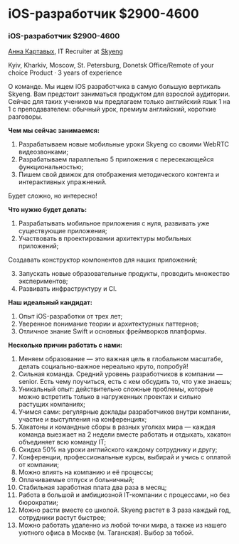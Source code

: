 # iOS-разработчик $2900-4600

### iOS-разработчик $2900-4600

[Анна Картавых](https://djinni.co/r/95295-it-recruiter-at-skyeng/), IT Recruiter at [Skyeng](https://djinni.co/jobs/company-skyeng-de1f2/)

Kyiv, Kharkiv, Moscow, St. Petersburg, Donetsk  Office/Remote of your choice  Product · 3 years of experience

О команде. Мы ищем iOS разработчика в самую большую вертикаль Skyeng. Вам предстоит заниматься продуктом для взрослой аудитории. Сейчас для таких учеников мы предлагаем только английский язык 1 на 1 с преподавателем: обычный урок, премиум английский, короткие разговоры.

**Чем мы сейчас занимаемся:**

1. Разрабатываем новые мобильные уроки Skyeng со своими WebRTC видеозвонками;
2. Разрабатываем параллельно 5 приложения с пересекающейся функциональностью;
3. Пишем свой движок для отображения методического контента и интерактивных упражнений.

Будет сложно, но интересно!

**Что нужно будет делать:**

1. Разрабатывать мобильное приложения с нуля, развивать уже существующие приложения;
2. Участвовать в проектировании архитектуры мобильных приложений;

Создавать конструктор компонентов для наших приложений;

3. Запускать новые образовательные продукты, проводить множество экспериментов;
4. Развивать инфраструктуру и CI.

**Наш идеальный кандидат:**

1. Опыт iOS-разработки от трех лет;
2. Уверенное понимание теории и архитектурных паттернов;
3. Отличное знание Swift и основных фреймворков платформы.

**Несколько причин работать с нами:**

1. Меняем образование — это важная цель в глобальном масштабе, делать социально-важное нереально круто, попробуй!
2. Сильная команда. Средний уровень разработчиков в компании — senior. Есть чему поучиться, есть с кем обсудить то, что уже знаешь;
3. Уникальный опыт: действительно сложные проблемы, которые можно встретить только в нагруженных проектах и сильно растущих компаниях;
4. Учимся сами: регулярные доклады разработчиков внутри компании, участие и выступления на конференциях;
5. Хакатоны и командные сборы в разных уголках мира — каждая команда выезжает на 2 недели вместе работать и отдыхать, хакатон объединяет всю команду IT;
6. Скидка 50% на уроки английского каждому сотруднику и другу;
7. Конференции, профессиональные курсы, выбирай и учись с оплатой от компании;
8. Можно влиять на компанию и её процессы;
9. Оплачиваемые отпуск и больничный;
10. Стабильная заработная плата два раза в месяц;
11. Работа в большой и амбициозной IT-компании с процессами, но без бюрократии;
12. Можно расти вместе со школой. Skyeng растет в 3 раза каждый год, сотрудники растут быстрее;
13. Можно работать удаленно из любой точки мира, а также из нашего уютного офиса в Москве (м. Таганская). Выбор за тобой.

